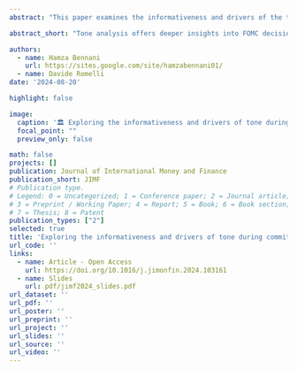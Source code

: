 ```yaml
---
abstract: "This paper examines the informativeness and drivers of the tone used by FOMC members to gain insights into the decision-making process of the FOMC. We use a bag-of-words approach to measure the tone of transcripts at the speaker-meeting-round level from 1992-2009 and find persistent differences in tone among FOMC members. We also document how Presidents of regional Federal Reserve Banks use a more volatile and positive tone than the Federal Reserve Bank Board of Governors members. Next, we investigate whether the tone used during FOMC deliberations is associated with future monetary policy decisions and study the drivers of differences in tone among FOMC members. Our results suggest that tone is useful in predicting future policy decisions and that differences in tone are mainly associated with the differences in the individual inflation projections of FOMC members."

abstract_short: "Tone analysis offers deeper insights into FOMC decision-making, beyond dissenting votes. Differences in tone are primarily driven by individual inflation projections of FOMC members."

authors:
  - name: Hamza Bennani
    url: https://sites.google.com/site/hamzabennani01/
  - name: Davide Romelli
date: '2024-08-20'

highlight: false

image:
  caption: '🏛️ Exploring the informativeness and drivers of tone during committee meetings'
  focal_point: ""
  preview_only: false

math: false
projects: []
publication: Journal of International Money and Finance
publication_short: JIMF
# Publication type.
# Legend: 0 = Uncategorized; 1 = Conference paper; 2 = Journal article;
# 3 = Preprint / Working Paper; 4 = Report; 5 = Book; 6 = Book section;
# 7 = Thesis; 8 = Patent
publication_types: ["2"]
selected: true
title: 'Exploring the informativeness and drivers of tone during committee meetings: the case of the Federal Reserve'
url_code: ''
links:
  - name: Article - Open Access
    url: https://doi.org/10.1016/j.jimonfin.2024.103161
  - name: Slides
    url: pdf/jimf2024_slides.pdf
url_dataset: ''
url_pdf: ''
url_poster: ''
url_preprint: ''
url_project: ''
url_slides: ''
url_source: ''
url_video: ''
---
```

